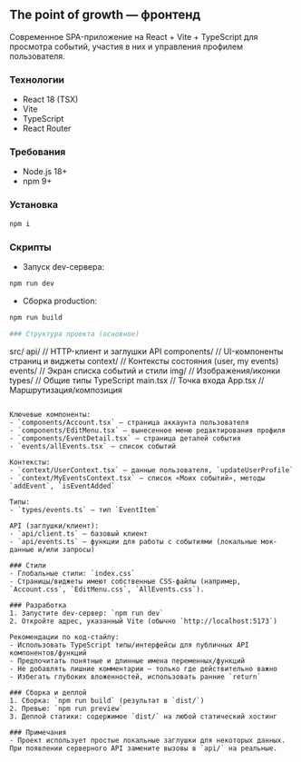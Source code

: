 ## The point of growth — фронтенд

Современное SPA-приложение на React + Vite + TypeScript для просмотра событий, участия в них и управления профилем пользователя.

### Технологии
- React 18 (TSX)
- Vite
- TypeScript
- React Router

### Требования
- Node.js 18+
- npm 9+

### Установка
```bash
npm i 
```

### Скрипты
- Запуск dev-сервера: 
```bash
npm run dev
```
- Сборка production:
```bash
npm run build       

### Структура проекта (основное)
```
src/
  api/            // HTTP-клиент и заглушки API
  components/     // UI-компоненты страниц и виджеты
  context/        // Контексты состояния (user, my events)
  events/         // Экран списка событий и стили
  img/            // Изображения/иконки
  types/          // Общие типы TypeScript
  main.tsx        // Точка входа
  App.tsx         // Маршрутизация/композиция
```

Ключевые компоненты:
- `components/Account.tsx` — страница аккаунта пользователя
- `components/EditMenu.tsx` — вынесенное меню редактирования профиля
- `components/EventDetail.tsx` — страница деталей события
- `events/allEvents.tsx` — список событий

Контексты:
- `context/UserContext.tsx` — данные пользователя, `updateUserProfile`
- `context/MyEventsContext.tsx` — список «Моих событий», методы `addEvent`, `isEventAdded`

Типы:
- `types/events.ts` — тип `EventItem`

API (заглушки/клиент):
- `api/client.ts` — базовый клиент
- `api/events.ts` — функции для работы с событиями (локальные мок-данные и/или запросы)

### Стили
- Глобальные стили: `index.css`
- Страницы/виджеты имеют собственные CSS-файлы (например, `Account.css`, `EditMenu.css`, `AllEvents.css`).

### Разработка
1. Запустите dev-сервер: `npm run dev`
2. Откройте адрес, указанный Vite (обычно `http://localhost:5173`)

Рекомендации по код-стайлу:
- Использовать TypeScript типы/интерфейсы для публичных API компонентов/функций
- Предпочитать понятные и длинные имена переменных/функций
- Не добавлять лишние комментарии — только где действительно важно
- Избегать глубоких вложенностей, использовать ранние `return`

### Сборка и деплой
1. Сборка: `npm run build` (результат в `dist/`)
2. Превью: `npm run preview`
3. Деплой статики: содержимое `dist/` на любой статический хостинг

### Примечания
- Проект использует простые локальные заглушки для некоторых данных. При появлении серверного API замените вызовы в `api/` на реальные.


